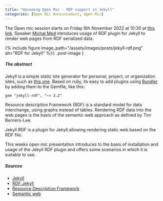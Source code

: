 ```yaml
---
title: "Upcoming Open Mic - RDF support in Jekyll"
categories: [Open Mic Announcement, Open Mic]
---
```


The Open mic session starts on Friday 6th November 2022 at 10:30 at [this link](https://meet.jit.si/open-mic-kbss). Speaker [Michal Med](https://kbss.felk.cvut.cz/web/team#michal-med) introduces usage of RDF plugin for Jekyll to render web pages from RDF serialized data.

{% include figure image_path="/assets/images/posts/jekyll-rdf.png" alt="RDF for Jekyll" %}{: .post-image }

##### The abstract

Jekyll is a simple static site generator for personal, project, or organization sites, such as [this one](https://kbss.felk.cvut.cz/). Based on ruby, its easy to add plugins using [Bundler](https://bundler.io/) by adding them to the Gemfile, like this:

```gem "jekyll-rdf", "~> 3.2"```

Resource description Framework (RDF) is a standard model for data interchange, using graphs instead of tables. Rendering RDF data into the web pages is the basis of the semantic web approach as defined by Tim Berners-Lee.

Jekyll RDF is a plugin for Jekyll allowing rendering static web based on the RDF file.

This weeks open mic presentation introduces to the basis of installation and usage of the Jekyll RDF plugin and offers some scenarios in which it is suitable to use.

##### Sources
* [Jekyll](https://jekyllrb.com/)
* [RDF Jekyll](https://github.com/AKSW/jekyll-rdf/tree/5a675591a7f08593f7ba1b1cdb0257d00b568d4d)
* [Resource Description Framework](https://www.w3.org/RDF/)
* [Semantic web](https://www.w3.org/standards/semanticweb/)
